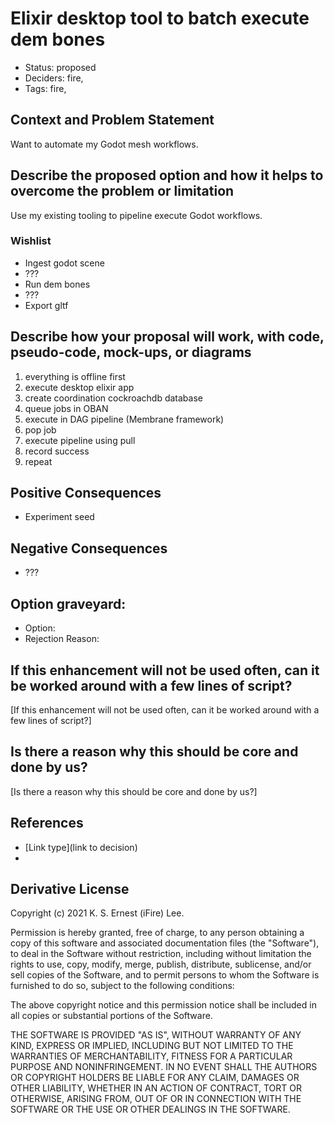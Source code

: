 # Elixir desktop tool to batch execute dem bones

- Status: proposed <!-- draft | rejected | accepted | deprecated | superseded by -->
- Deciders: fire,
- Tags: fire,

## Context and Problem Statement

Want to automate my Godot mesh workflows.

## Describe the proposed option and how it helps to overcome the problem or limitation

Use my existing tooling to pipeline execute Godot workflows.

### Wishlist

* Ingest godot scene
* ???
* Run dem bones
* ???
* Export gltf

## Describe how your proposal will work, with code, pseudo-code, mock-ups, or diagrams

1. everything is offline first
1. execute desktop elixir app
2. create coordination cockroachdb database
4. queue jobs in OBAN
5. execute in DAG pipeline (Membrane framework)
6. pop job
6. execute pipeline using pull
7. record success
8. repeat

## Positive Consequences <!-- optional -->

- Experiment seed

## Negative Consequences <!-- optional -->

- ???

## Option graveyard: <!-- same as above -->

- Option: <!-- [List the proposed options no longer open for consideration.] -->
- Rejection Reason: <!-- [List the reasons for the rejection: (the Bad traits)] -->

## If this enhancement will not be used often, can it be worked around with a few lines of script?

[If this enhancement will not be used often, can it be worked around with a few lines of script?]

## Is there a reason why this should be core and done by us?

[Is there a reason why this should be core and done by us?]

## References <!-- optional -->

- [Link type](link to decision) <!-- example: Refined by [xxx](yyyymmdd-xxx.md) -->
- <!-- numbers of links can vary -->

## Derivative License

Copyright (c) 2021 K. S. Ernest (iFire) Lee.

Permission is hereby granted, free of charge, to any person obtaining a copy
of this software and associated documentation files (the "Software"), to deal
in the Software without restriction, including without limitation the rights
to use, copy, modify, merge, publish, distribute, sublicense, and/or sell
copies of the Software, and to permit persons to whom the Software is
furnished to do so, subject to the following conditions:

The above copyright notice and this permission notice shall be included in all
copies or substantial portions of the Software.

THE SOFTWARE IS PROVIDED "AS IS", WITHOUT WARRANTY OF ANY KIND, EXPRESS OR
IMPLIED, INCLUDING BUT NOT LIMITED TO THE WARRANTIES OF MERCHANTABILITY,
FITNESS FOR A PARTICULAR PURPOSE AND NONINFRINGEMENT. IN NO EVENT SHALL THE
AUTHORS OR COPYRIGHT HOLDERS BE LIABLE FOR ANY CLAIM, DAMAGES OR OTHER
LIABILITY, WHETHER IN AN ACTION OF CONTRACT, TORT OR OTHERWISE, ARISING FROM,
OUT OF OR IN CONNECTION WITH THE SOFTWARE OR THE USE OR OTHER DEALINGS IN THE
SOFTWARE.
